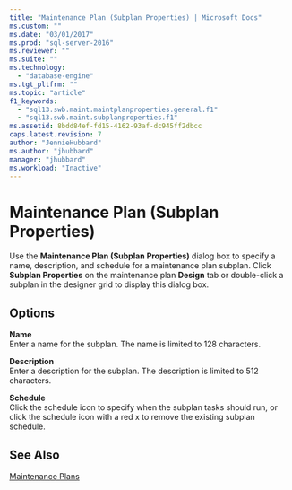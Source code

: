 ```yaml
---
title: "Maintenance Plan (Subplan Properties) | Microsoft Docs"
ms.custom: ""
ms.date: "03/01/2017"
ms.prod: "sql-server-2016"
ms.reviewer: ""
ms.suite: ""
ms.technology: 
  - "database-engine"
ms.tgt_pltfrm: ""
ms.topic: "article"
f1_keywords: 
  - "sql13.swb.maint.maintplanproperties.general.f1"
  - "sql13.swb.maint.subplanproperties.f1"
ms.assetid: 8bdd84ef-fd15-4162-93af-dc945ff2dbcc
caps.latest.revision: 7
author: "JennieHubbard"
ms.author: "jhubbard"
manager: "jhubbard"
ms.workload: "Inactive"
---
```

# Maintenance Plan (Subplan Properties)
  Use the **Maintenance Plan (Subplan Properties)** dialog box to specify a name, description, and schedule for a maintenance plan subplan. Click **Subplan Properties** on the maintenance plan **Design** tab or double-click a subplan in the designer grid to display this dialog box.  
  
## Options  
 **Name**  
 Enter a name for the subplan. The name is limited to 128 characters.  
  
 **Description**  
 Enter a description for the subplan. The description is limited to 512 characters.  
  
 **Schedule**  
 Click the schedule icon to specify when the subplan tasks should run, or click the schedule icon with a red x to remove the existing subplan schedule.  
  
## See Also  
 [Maintenance Plans](../../relational-databases/maintenance-plans/maintenance-plans.md)  
  
  
